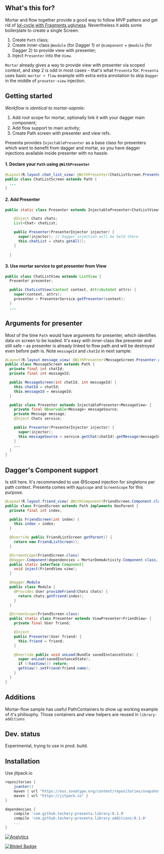## What's this for?
Mortar and flow together provide a good way to follow MVP pattern and get rid of [lol-cycle with Fragments uglyness](https://corner.squareup.com/2014/10/advocating-against-android-fragments.html).
Nevertheless it adds some boilerplate to create a single Screen:

1. Create `Path` class;
2. Create inner-class `@module` (for Dagger 1) or `@component` + `@module` (for Dagger 2) to provide view with presenter;
3. Inject `Presenter` into the `View`.

`Mortar` already gives a way to provide view with presenter via scoped context, and step 2 is odd in most cases – that's what `Presenta` for. `Presenta` uses basic `mortar + flow` example with extra extra annotation to skip `Dagger` in the middle of `preseter-view` injection.

## Getting started
*Workflow is identical to mortar-sapmle:*

1. Add root scope for mortar, optionally link it with your dagger main component;
2. Add flow support to main activity;
3. Create Path screen with presenter and view refs.

Presenta provides `InjectablePresenter` as a base class for presenters which want to benefit from dagger and mortar, so you have dagger injections available inside presenter with no hassle.

#### 1. Declare your `Path` using `@WithPresenter`
```java
@Layout(R.layout.chat_list_view) @WithPresenter(ChatListScreen.Presenter.class)
public class ChatListScreen extends Path {
  ...
}
```
#### 2. Add Presenter
```java
public static class Presenter extends InjectablePresenter<ChatListView> {

    @Inject Chats chats;
    List<Chat> chatList;

    public Presenter(PresenterInjector injector) {
      super(injector); // Dagger injection will be held there
      this.chatList = chats.getAll();
    }
    
  }
```
#### 3. Use mortar service to get presenter from View
```java
public class ChatListView extends ListView {
  Presenter presenter;

  public ChatListView(Context context, AttributeSet attrs) {
    super(context, attrs);
    presenter = PresenterService.getPresenter(context);
  }
  ...
```
## Arguments for presenter
Most of the time `Path` would have arguments for presenter, which identifies data on screen to be loaded. It's easy with inner-class like presenter and still safe – as presenter is already linked to flow path and will be destroyed even before path is. Note `messageId` and `chatId` in next sample:
```java
@Layout(R.layout.message_view) @WithPresenter(MessageScreen.Presenter.class)
public class MessageScreen extends Path {
  private final int chatId;
  private final int messageId;

  public MessageScreen(int chatId, int messageId) {
    this.chatId = chatId;
    this.messageId = messageId;
  }

  public class Presenter extends InjectablePresenter<MessageView> {
    private final Observable<Message> messageSource;
    private Message message;
    @Inject Chats service;

    public Presenter(PresenterInjector injector) {
      super(injector);
      this.messageSource = service.getChat(chatId).getMessage(messageId);
    }
    ...
  }
}
```
## Dagger's Component support 
Is still here. It's recommended to use @Scoped injection for singletons per path context. Presenta comes with `AppScope` and `ScreenScope` for this purpose. 
```java
@Layout(R.layout.friend_view) @WithComponent(FriendScreen.Component.class)
public class FriendScreen extends Path implements HasParent {
  private final int index;

  public FriendScreen(int index) {
    this.index = index;
  }

  @Override public FriendListScreen getParent() {
    return new FriendListScreen();
  }

  @ScreenScope(FriendScreen.class)
  @dagger.Component(dependencies = MortarDemoActivity.Component.class, modules = Module.class)
  public static interface Component{
    void inject(FriendView view);
  }

  @dagger.Module
  public class Module {
    @Provides User provideFriend(Chats chats) {
      return chats.getFriend(index);
    }
  }

  @ScreenScope(FriendScreen.class)
  public static class Presenter extends ViewPresenter<FriendView> {
    private final User friend;

    @Inject
    public Presenter(User friend) {
      this.friend = friend;
    }

    @Override public void onLoad(Bundle savedInstanceState) {
      super.onLoad(savedInstanceState);
      if (!hasView()) return;
      getView().setFriend(friend.name);
    }
  }
}
```
## Additions
Mortar-flow sample has useful PathContainers to show up working example of it's philisophy. Those containers and view helpers are reused in `library-additions`
## Dev. status
Experimental, trying to use in prod. build.
## Installation
Use jitpack.io
```groovy
repositories {
    jcenter()
    maven { url "https://oss.sonatype.org/content/repositories/snapshots/" }
    maven { url "https://jitpack.io" }
}

dependencies {
    compile 'com.github.techery:presenta.library:0.1.0'
    compile 'com.github.techery:presenta.library-additions:0.1.0'
    ...
}
```
[![Analytics](https://ga-beacon.appspot.com/UA-60536876-1/presenta/readme?pixel)](https://github.com/igrigorik/ga-beacon)


[![Bitdeli Badge](https://d2weczhvl823v0.cloudfront.net/techery/presenta/trend.png)](https://bitdeli.com/free "Bitdeli Badge")

